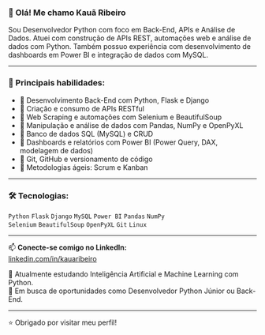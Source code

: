 ### 👋 Olá! Me chamo Kauã Ribeiro

Sou Desenvolvedor Python com foco em Back-End, APIs e Análise de Dados. Atuei com construção de APIs REST, automações web e análise de dados com Python. Também possuo experiência com desenvolvimento de dashboards em Power BI e integração de dados com MySQL.

---

### 🚀 Principais habilidades:
- 🔹 Desenvolvimento Back-End com Python, Flask e Django
- 🔹 Criação e consumo de APIs RESTful
- 🔹 Web Scraping e automações com Selenium e BeautifulSoup
- 🔹 Manipulação e análise de dados com Pandas, NumPy e OpenPyXL
- 🔹 Banco de dados SQL (MySQL) e CRUD
- 🔹 Dashboards e relatórios com Power BI (Power Query, DAX, modelagem de dados)
- 🔹 Git, GitHub e versionamento de código
- 🔹 Metodologias ágeis: Scrum e Kanban

---

### 🛠️ Tecnologias:
`Python` `Flask` `Django` `MySQL` `Power BI` `Pandas` `NumPy`  
`Selenium` `BeautifulSoup` `OpenPyXL` `Git` `Linux`

---

📫 **Conecte-se comigo no LinkedIn:**  
[linkedin.com/in/kauaribeiro](https://www.linkedin.com/in/kauaribeiro)

🌱 Atualmente estudando Inteligência Artificial e Machine Learning com Python.  
🎯 Em busca de oportunidades como Desenvolvedor Python Júnior ou Back-End.

---

⭐ Obrigado por visitar meu perfil!
